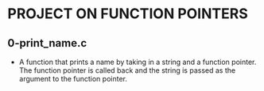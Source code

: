 # PROJECT ON FUNCTION POINTERS
## 0-print_name.c
* A function that prints a name by taking in a string and a function pointer. The function pointer is called back and the string is passed as the argument to the function pointer.

